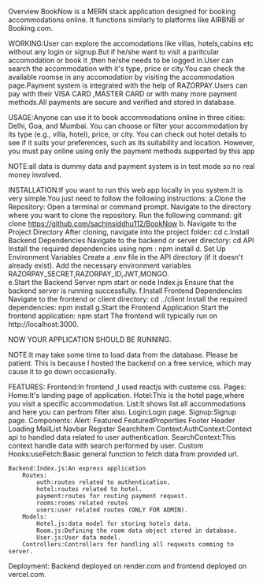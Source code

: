 Overview
BookNow is a MERN stack application designed for booking accommodations online. It functions similarly to platforms like AIRBNB or Booking.com.

WORKING:User can explore the accomodations like villas, hotels,cabins etc without any login or signup.But if he/she want to visit a paritcular accomodation or book it ,then he/she needs to be logged in.User can search the accommodation with it's type, price or city.You can check the available roomse in any accomodation by visiting the accommodation page.Payment system is integrated with the help of RAZORPAY.Users can pay with their VISA CARD ,MASTER CARD or with many more payment methods.All payments are secure and verified and stored in database.

USAGE:Anyone can use it to book accommodations online in three cities: Delhi, Goa, and Mumbai. You can choose or filter your accommodation by its type (e.g., villa, hotel), price, or city. You can check out hotel details to see if it suits your preferences, such as its suitability and location. However, you must pay online using only the payment methods supported by this app

NOTE:all data is dummy data and payment system is in test mode so no real money involved.

INSTALLATION:If you want to run this web app locally in you system.It is very simple.You just need to follow the following instructions:
    a.Clone the Repository:
        Open a terminal or command prompt.
        Navigate to the directory where you want to clone the repository.
        Run the following command:
        git clone https://github.com/sachinsiddhu112/BookNow
    b. Navigate to the Project Directory
        After cloning, navigate into the project folder:
        cd <project-folder>
    c.Install Backend Dependencies
        Navigate to the backend or server directory:
        cd API
        Install the required dependencies using npm :
        npm install
    d. Set Up Environment Variables
        Create a .env file in the API directory (if it doesn't already exist).
        Add the necessary environment variables RAZORPAY_SECRET,RAZORPAY_ID,JWT,MONGO.  
    e.Start the Backend Server
        npm start or node Index.js
        Ensure that the backend server is running successfully.
    f.Install Frontend Dependencies
        Navigate to the frontend or client directory:
        cd ../client
        Install the required dependencies:
        npm install
    g.Start the Frontend Application
        Start the frontend application:
        npm start
        The frontend will typically run on http://localhost:3000.

NOW YOUR APPLICATION SHOULD BE RUNNING.

NOTE:It may take some time to load data from the database. Please be patient. This is because I hosted the backend on a free service, which may cause it to go down occasionally.

FEATURES:
    Frontend:In frontend ,I used reactjs with custome css.
    Pages:
        Home:It's landing page of application.
        Hotel:This is the hotel page,where you visit a specific accommodation.
        List:It shows list all accommodations and here you can perfrom filter also.
        Login:Login page.
        Signup:Signup page.
    Components:
        Alert:
        Featured
        FeaturedProperties
        Footer
        Header
        Loading
        MailList
        Navbar
        Register
        SearchItem
    Context:AuthContext:Context api to handled data related to user authentication.
        SearchContext:This context handle data with search performed by user.
    Custom Hooks:useFetch:Basic general function to fetch data from provided url.

    Backend:Index.js:An express application
        Routes:
            auth:routes related to authentication.
            hotel:routes related to hotel.
            payment:routes for routing payment request.
            rooms:rooms related routes
            users:user related routes (ONLY FOR ADMIN).
        Models:
            Hotel.js:data model for storing hotels data.
            Room.js:Defining the room data object stored in database.
            User.js:User data model.
        Controllers:Controllers for handling all requests comming to server.  
        
Deployment:
    Backend deployed on render.com and frontend deployed on vercel.com.